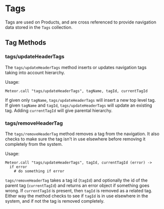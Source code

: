# Tags
Tags are used on Products, and are cross referenced to provide navigation data stored in the `Tags` collection.

## Tag Methods
### tags/updateHeaderTags
The `tags/updateHeaderTags` method inserts or updates navigation tags taking into account hierarchy.

Usage:

```
Meteor.call "tags/updateHeaderTags", tagName, tagId, currentTagId
```

If given only `tagName`, `tags/updateHeaderTags` will insert a new top level tag. If given `tagName` and `tagId`, `tags/updateHeaderTags` will update an existing tag. Adding `currentTagId` will give parental hierarchy.

### tags/removeHeaderTag
The `tags/removeHeaderTag` method removes a tag from the navigation. It also checks to make sure the tag isn't in use elsewhere before removing it completely from the system.

Usage:

```
Meteor.call "tags/updateHeaderTags", tagId, currentTagId (error) ->
  if error
    # do something if error
```

`tags/removeHeaderTag` takes a tag id (`tagId`) and optionally the id of the parent tag (`currentTagId`) and returns an error object if something goes wrong. If `currentTagId` is present, then `tagId` is removed as a related tag. Either way the method checks to see if `tagId` is in use elsewhere in the system, and if not the tag is removed completely.
